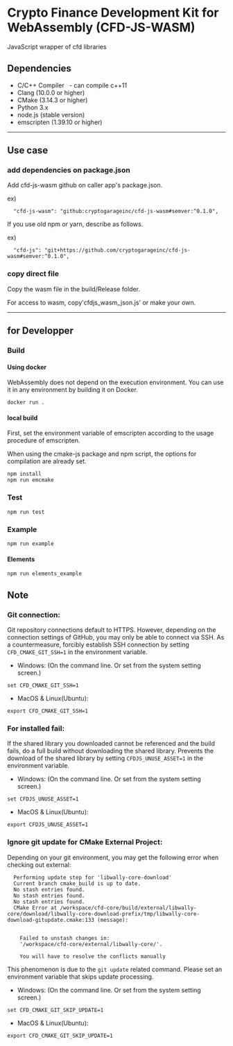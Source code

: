 # Crypto Finance Development Kit for WebAssembly (CFD-JS-WASM)

JavaScript wrapper of cfd libraries

<!-- TODO: Write Summary and Overview

## Overview

-->

## Dependencies

- C/C++ Compiler
  - can compile c++11
- Clang (10.0.0 or higher)
- CMake (3.14.3 or higher)
- Python 3.x
- node.js (stable version)
- emscripten (1.39.10 or higher)

---

## Use case

### add dependencies on package.json

Add cfd-js-wasm github on caller app's package.json.

ex)
```
  "cfd-js-wasm": "github:cryptogarageinc/cfd-js-wasm#semver:^0.1.0",
```

If you use old npm or yarn, describe as follows.

ex)
```
  "cfd-js": "git+https://github.com/cryptogarageinc/cfd-js-wasm#semver:^0.1.0",
```

### copy direct file

Copy the wasm file in the build/Release folder.


For access to wasm, copy'cfdjs_wasm_json.js' or make your own.

---

## for Developper

### Build

#### Using docker

WebAssembly does not depend on the execution environment.
You can use it in any environment by building it on Docker.

```
docker run .
```

#### local build

First, set the environment variable of emscripten according to the usage procedure of emscripten.

When using the cmake-js package and npm script, the options for compilation are already set.

```Shell
npm install
npm run emcmake
```

### Test

```Shell
npm run test
```

### Example

```
npm run example
```

#### Elements

```
npm run elements_example
```

## Note

### Git connection:

Git repository connections default to HTTPS.
However, depending on the connection settings of GitHub, you may only be able to connect via SSH.
As a countermeasure, forcibly establish SSH connection by setting `CFD_CMAKE_GIT_SSH=1` in the environment variable.

- Windows: (On the command line. Or set from the system setting screen.)
```
set CFD_CMAKE_GIT_SSH=1
```

- MacOS & Linux(Ubuntu):
```
export CFD_CMAKE_GIT_SSH=1
```

### For installed fail:

If the shared library you downloaded cannot be referenced and the build fails, do a full build without downloading the shared library.
Prevents the download of the shared library by setting `CFDJS_UNUSE_ASSET=1` in the environment variable.

- Windows: (On the command line. Or set from the system setting screen.)
```
set CFDJS_UNUSE_ASSET=1
```

- MacOS & Linux(Ubuntu):
```
export CFDJS_UNUSE_ASSET=1
```

### Ignore git update for CMake External Project:

Depending on your git environment, you may get the following error when checking out external:
```
  Performing update step for 'libwally-core-download'
  Current branch cmake_build is up to date.
  No stash entries found.
  No stash entries found.
  No stash entries found.
  CMake Error at /workspace/cfd-core/build/external/libwally-core/download/libwally-core-download-prefix/tmp/libwally-core-download-gitupdate.cmake:133 (message):


    Failed to unstash changes in:
    '/workspace/cfd-core/external/libwally-core/'.

    You will have to resolve the conflicts manually
```

This phenomenon is due to the `git update` related command.
Please set an environment variable that skips update processing.

- Windows: (On the command line. Or set from the system setting screen.)
```
set CFD_CMAKE_GIT_SKIP_UPDATE=1
```

- MacOS & Linux(Ubuntu):
```
export CFD_CMAKE_GIT_SKIP_UPDATE=1
```
